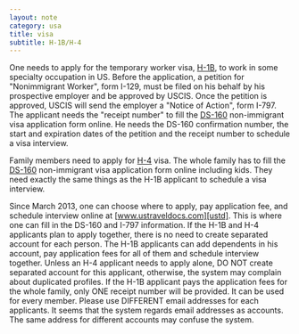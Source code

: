 ```yaml
---
layout: note
category: usa
title: visa
subtitle: H-1B/H-4
---
```


One needs to apply for the temporary worker visa, [H-1B][h1b], to work in some
specialty occupation in US. Before the application, a petition for
"Nonimmigrant Worker", form I-129, must be filed on his behalf by his
prospective employer and be approved by USCIS.  Once the petition is approved,
USCIS will send the employer a "Notice of Action", form I-797.  The applicant
needs the "receipt number" to fill the [DS-160][ds160] non-immigrant visa
application form online.  He needs the DS-160 confirmation number, the start
and expiration dates of the petition and the receipt number to schedule a visa
interview.

Family members need to apply for [H-4][h4] visa.  The whole family has to fill
the [DS-160][ds160] non-immigrant visa application form online including kids.
They need exactly the same things as the H-1B applicant to schedule a visa
interview.

Since March 2013, one can choose where to apply, pay application fee, and
schedule interview online at [www.ustraveldocs.com][ustd]. This is where one
can fill in the DS-160 and I-797 information. If the H-1B and H-4 applicants
plan to apply together, there is no need to create separated account for each
person. The H-1B applicants can add dependents in his account, pay application
fees for all of them and schedule interview together. Unless an H-4 applicant
needs to apply alone, DO NOT create separated account for this applicant,
otherwise, the system may complain about duplicated profiles. If the H-1B
applicant pays the application fees for the whole family, only ONE receipt
number will be provided. It can be used for every member. Please use DIFFERENT
email addresses for each applicants. It seems that the system regards email
addresses as accounts. The same address for different accounts may confuse the
system.

[h1b]:http://travel.state.gov/content/visas/english/employment/temporary.html
[h4]:http://www.wikihow.com/Apply-For-a-Dependent-Visa
[ds160]:https://ceac.state.gov/genniv/
[ustd]:http://www.ustraveldocs.com

